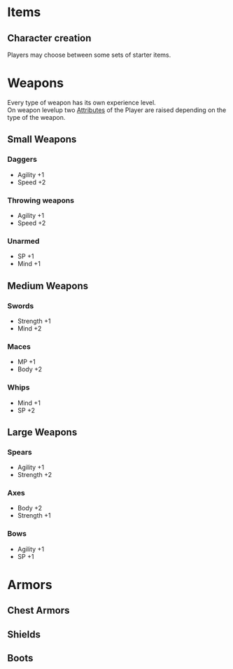 # Items

## Character creation

Players may choose between some sets of starter items.

# Weapons
Every type of weapon has its own experience level.  
On weapon levelup two [Attributes](attributes.md) of the Player are raised depending on the type of the weapon.

## Small Weapons

### Daggers
* Agility +1
* Speed +2
### Throwing weapons
* Agility +1
* Speed +2
### Unarmed
* SP +1
* Mind +1

## Medium Weapons
### Swords
* Strength +1
* Mind +2
### Maces
* MP +1
* Body +2
### Whips
* Mind +1
* SP +2

## Large Weapons
### Spears
* Agility +1
* Strength +2
### Axes
* Body +2
* Strength +1
### Bows
* Agility +1
* SP +1

# Armors

## Chest Armors


## Shields
## Boots